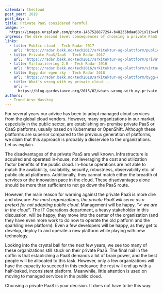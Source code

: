 ```yaml
---
calendar: thecloud
post_year: 2019
post_day: 1
title: Private PaaS considered harmful
image: >-
  https://images.unsplash.com/photo-1457528877294-b48235bdaa68?ixlib=rb-1.2.1&ixid=eyJhcHBfaWQiOjEyMDd9&auto=format&fit=crop&w=2700&q=80
ingress: The dire second level consequences of choosing a private PaaS...
links:
  - title: Public cloud - Tech Radar 2017
    url: 'https://radar.bekk.no/tech2017/arkitektur-og-plattform/public-cloud'
  - title: Private PaaS/IaaS - Tech Radar 2017
    url: 'https://radar.bekk.no/tech2017/arkitektur-og-plattform/private-paas-iaas'
  - title: Virtualisering 2.0 - Tech Radar 2016
    url: 'https://radar.bekk.no/tech2016/arkitektur-og-plattform/virtualisering-20'
  - title: Bygg din egen sky - Tech Radar 2018
    url: 'https://radar.bekk.no/tech2018/arkitektur-og-plattform/bygg-din-egen-sky'
  - title: What's wrong with my private cloud...
    url: >-
      https://blog.gardeviance.org/2015/02/whats-wrong-with-my-private-cloud.html
authors:
  - Trond Arve Wasskog
---
```

For several years our advice has been to adopt managed cloud services from the global cloud vendors. However, many organizations in our market, especially in the public sector, are establishing on-premise private PaaS or CaaS platforms, usually based on Kubernetes or OpenShift. Although these platforms are superior compared to the previous generation of platforms, we claim that this approach is probably a disservice to the organizations. Let us explain.

The disadvantages of the private PaaS are well known. Infrastructure is acquired and operated in-house, not leveraging the cost and utilization factor benefits of the public cloud. In-house operations are not able to match the availability, scalability, security, robustness, observability etc. of public cloud platforms. Additionally, they cannot match either the breadth of services or the innovation pace in the cloud. These disadvantages alone should be more than sufficient to not go down the PaaS route.

However, the main reason for warning against the private PaaS is more dire and obscure: _For most organizations, the private PaaS will serve as a pretext for not adopting public cloud_. Management will be happy, “✔ _we are in the cloud_”. The IT Operations department, a heavy stakeholder in this discussion, will be happy; they move into the center of the organization (and they have even more work to do now to operate the old platform and the sparkling new platform). Even a few developers will be happy, as they get to develop, deploy to and operate a new platform while playing with new technology.

Looking into the crystal ball for the next few years, we see too many of these organizations still stuck on their private PaaS. The final nail in the coffin is that establishing a PaaS demands a lot of brain power, and the best people will be allocated to this task. However, only a few organizations will have the capacity to succeed in this endeavor; the rest will end up with a half-baked, inconsistent platform. Meanwhile, little attention is used on moving to managed services in the public cloud.

Choosing a private PaaS is your decision. It does not have to be this way.
